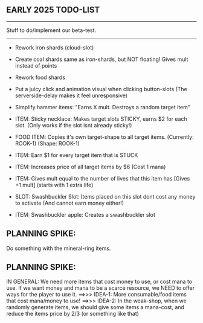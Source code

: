 

## EARLY 2025 TODO-LIST
------------
Stuff to do/implement our beta-test.



------------


- Rework iron shards (cloud-slot)


- Create coal shards
same as iron-shards, but NOT floating! Gives mult instead of points


- Rework food shards


- Put a juicy click and animation visual when clicking button-slots
(The serverside-delay makes it feel unresponsive)



- Simplify hammer items: 
"Earns X mult. Destroys a random target item"

- ITEM: Sticky necklace:
Makes target slots STICKY, earns $2 for each slot.
(Only works if the slot isnt already sticky!)

- FOOD ITEM:  Copies it's own target-shape to all target items.
(Currently: ROOK-1)
(Shape: ROOK-1)

- ITEM: Earn $1 for every target item that is STUCK

- ITEM: Increases price of all target items by $6 (Cost 1 mana)

- ITEM:
Gives mult equal to the number of lives that this item has
[Gives +1 mult]
(starts with 1 extra life)

- SLOT: Swashbuckler Slot:
Items placed on this slot dont cost any money to activate (And cannot earn money either!)

- ITEM: Swashbuckler apple: Creates a swashbuckler slot



## PLANNING SPIKE:
Do something with the mineral-ring items.


## PLANNING SPIKE:
IN GENERAL: We need more items that cost money to use, or cost mana to use.
If we want money and mana to be a scarce resource, we NEED to offer ways for the player to use it.
==>>>
IDEA-1:
More consumable/food items that cost mana/money to use!
==>>>
IDEA-2:
In the weak-shop, when we randomly generate items, we should give some items a mana-cost, and reduce the items price by 2/3 (or something like that) 

